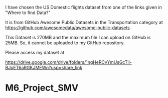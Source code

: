 I have chosen the US Domestic flights dataset from one of the links given in "Where to find Data?"

It is from GitHub Awesome Public Datasets in the Transportation category at https://github.com/awesomedata/awesome-public-datasets

This Dataset is 270MB and the maximum file I can upload on GitHub is 25MB. So, it cannot be uploaded to my GitHub repository.

Please access my dataset at

https://drive.google.com/drive/folders/1ngHeRCvYmUsGcTil-BJoET6aRGKJMEWn?usp=share_link

# M6_Project_SMV
